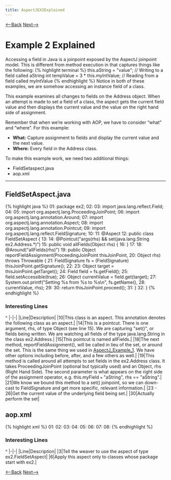 ```yaml
---
title: AspectJEX2Explained
---
```

[<--Back](AspectJEX2SoWhatIsHappening) [Next-->](AspectJEX2ApplyYourself)

# Example 2 Explained
Accessing a field in Java is a joinpoint exposed by the AspectJ joinpoint model. This is different from method execution in that captures things like the following: 
{% highlight terminal %}
   this.aString = "value";              // Writing to a field called aString
   int tempValue = 3 * this.myIntValue; // Reading from a field called myIntValue
{% endhighlight %}
Notice in both of these examples, we are somehow accessing an instance field of a class.

This example examines all changes to fields on the Address object. When an attempt is made to set a field of a class, the aspect gets the current field value and then displays the current value and the value on the right hand side of assignment.

Remember that when we’re working with AOP, we have to consider “what” and “where”.  For this example:
* **What:** Capture assignment to fields and display the current value and the next value.
* **Where:** Every field in the Address class.

To make this example work, we need two additional things:
* FieldSetaspect.java
* aop.xml

----
## FieldSetAspect.java
{% highlight java %}
01: package ex2;
02: 
03: import java.lang.reflect.Field;
04: 
05: import org.aspectj.lang.ProceedingJoinPoint;
06: import org.aspectj.lang.annotation.Around;
07: import org.aspectj.lang.annotation.Aspect;
08: import org.aspectj.lang.annotation.Pointcut;
09: import org.aspectj.lang.reflect.FieldSignature;
10: 
11: @Aspect
12: public class FieldSetAspect {
13: 
14:     @Pointcut("args(rhs) && set(java.lang.String ex2.Address.*)")
15:     public void allFields(Object rhs) {
16:     }
17: 
18:     @Around("allFields(rhs)")
19:     public Object reportFieldAssignment(ProceedingJoinPoint thisJoinPoint,
20:             Object rhs) throws Throwable {
21:         FieldSignature fs = (FieldSignature) thisJoinPoint.getSignature();
22: 
23:         Object target = thisJoinPoint.getTarget();
24:         Field field = fs.getField();
25:         field.setAccessible(true);
26:         Object currentValue = field.get(target);
27:         System.out.printf("Setting %s from %s to %s\n", fs.getName(),
28:                 currentValue, rhs);
29: 
30:         return thisJoinPoint.proceed();
31:     }
32: }
{% endhighlight %}

### Interesting Lines
^
|-|-|
|Line|Description|
|10|This class is an aspect. This annotation denotes the following class as an aspect.|
|14|This is a pointcut. There is one argument, rhs, of type Object (see line 15). We are capturing "set()", or fields being written. We are watching all fields of the type java.lang.String in the class ex2.Address.|
|15|This pointcut is named allFields.|
|18|The next method, reportFieldAssignment(), will be called in lieu of the set, or around the set. This is the same thing we used in [AspectJ_Example_1](AspectJ_Example_1). We have other options including before, after, and a few others as well.|
|19|This method is called around all attempts to set fields in the ex2.Address class. It takes ProceedingJoinPoint (optional but typically used) and an Object, rhs (Right Hand Side). The second parameter is what appears on the right side of the assignment operator, e.g. this.myField ``=`` "aString", rhs == "aString".|
|21|We know we bound this method to a set() joinpoint, so we can down-cast to FieldSignature and get more specific, relevant information.|
|23 - 26|Get the current value of the underlying field being set.|
|30|Actually perform the set|

## aop.xml
{% highlight xml %}
01: <aspectj>
02: 	<aspects>
03: 		<aspect name="ex2.FieldSetAspect"/>
04: 	</aspects>
05: 	<weaver>
06: 		<include within="ex2.*"/>
07: 	</weaver>
08: </aspectj>
{% endhighlight %}

### Interesting Lines
^
|-|-|
|Line|Description|
|3|Tell the weaver to use the aspect of type ex2.FieldSetAspect|
|6|Apply this aspect only to classes whose package start with ex2.|

[<--Back](AspectJEX2SoWhatIsHappening) [Next-->](AspectJEX2ApplyYourself)
